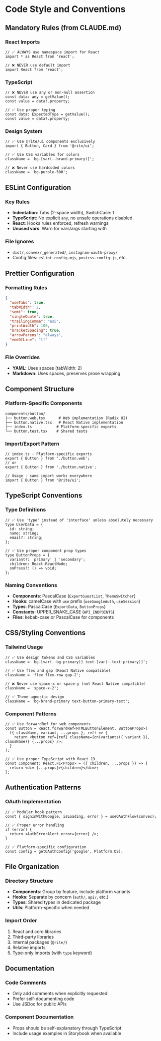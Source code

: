 # Code Style and Conventions

## Mandatory Rules (from CLAUDE.md)

### React Imports

```tsx
// ✅ ALWAYS use namespace import for React
import * as React from 'react';

// ❌ NEVER use default import
import React from 'react';
```

### TypeScript

```tsx
// ❌ NEVER use any or non-null assertion
const data: any = getValue();
const value = data!.property;

// ✅ Use proper typing
const data: ExpectedType = getValue();
const value = data?.property;
```

### Design System

```tsx
// ✅ Use @rite/ui components exclusively
import { Button, Card } from '@rite/ui';

// ✅ Use CSS variables for colors
className = 'bg-[var(--brand-primary)]';

// ❌ Never use hardcoded colors
className = 'bg-purple-500';
```

## ESLint Configuration

### Key Rules

- **Indentation**: Tabs (2-space width), SwitchCase: 1
- **TypeScript**: No explicit `any`, no unsafe operations disabled
- **React**: Hooks rules enforced, refresh warnings
- **Unused vars**: Warn for vars/args starting with `_`

### File Ignores

- `dist/`, `convex/_generated/`, `instagram-oauth-proxy/`
- Config files: `eslint.config.mjs`, `postcss.config.js`, etc.

## Prettier Configuration

### Formatting Rules

```json
{
  "useTabs": true,
  "tabWidth": 2,
  "semi": true,
  "singleQuote": true,
  "trailingComma": "es5",
  "printWidth": 100,
  "bracketSpacing": true,
  "arrowParens": "always",
  "endOfLine": "lf"
}
```

### File Overrides

- **YAML**: Uses spaces (tabWidth: 2)
- **Markdown**: Uses spaces, preserves prose wrapping

## Component Structure

### Platform-Specific Components

```
components/button/
├── button.web.tsx      # Web implementation (Radix UI)
├── button.native.tsx   # React Native implementation
├── index.ts           # Platform-specific exports
└── button.test.tsx    # Shared tests
```

### Import/Export Pattern

```tsx
// index.ts - Platform-specific exports
export { Button } from './button.web';
// or
export { Button } from './button.native';

// Usage - same import works everywhere
import { Button } from '@rite/ui';
```

## TypeScript Conventions

### Type Definitions

```tsx
// ✅ Use 'type' instead of 'interface' unless absolutely necessary
type UserData = {
  id: string;
  name: string;
  email?: string;
};

// ✅ Use proper component prop types
type ButtonProps = {
  variant?: 'primary' | 'secondary';
  children: React.ReactNode;
  onPress?: () => void;
};
```

### Naming Conventions

- **Components**: PascalCase (`ExportGuestList`, `ThemeSwitcher`)
- **Hooks**: camelCase with `use` prefix (`useGoogleAuth`, `useSession`)
- **Types**: PascalCase (`ExportData`, `ButtonProps`)
- **Constants**: UPPER_SNAKE_CASE (`API_ENDPOINTS`)
- **Files**: kebab-case or PascalCase for components

## CSS/Styling Conventions

### Tailwind Usage

```tsx
// ✅ Use design tokens and CSS variables
className = 'bg-[var(--bg-primary)] text-[var(--text-primary)]';

// ✅ Use flex and gap (React Native compatible)
className = 'flex flex-row gap-2';

// ❌ Never use space-x or space-y (not React Native compatible)
className = 'space-x-2';

// ✅ Theme-agnostic design
className = 'bg-brand-primary text-button-primary-text';
```

### Component Patterns

```tsx
// ✅ Use forwardRef for web components
const Button = React.forwardRef<HTMLButtonElement, ButtonProps>(
  ({ className, variant, ...props }, ref) => {
    return <button ref={ref} className={cn(variants({ variant }), className)} {...props} />;
  }
);

// ✅ Use proper TypeScript with React 19
const Component: React.FC<Props> = ({ children, ...props }) => {
  return <div {...props}>{children}</div>;
};
```

## Authentication Patterns

### OAuth Implementation

```tsx
// ✅ Modular hook pattern
const { signInWithGoogle, isLoading, error } = useOAuthFlow(convex);

// ✅ Proper error handling
if (error) {
  return <AuthErrorAlert error={error} />;
}

// ✅ Platform-specific configuration
const config = getOAuthConfig('google', Platform.OS);
```

## File Organization

### Directory Structure

- **Components**: Group by feature, include platform variants
- **Hooks**: Separate by concern (`auth/`, `api/`, etc.)
- **Types**: Shared types in dedicated package
- **Utils**: Platform-specific when needed

### Import Order

1. React and core libraries
2. Third-party libraries
3. Internal packages (`@rite/`)
4. Relative imports
5. Type-only imports (with `type` keyword)

## Documentation

### Code Comments

- Only add comments when explicitly requested
- Prefer self-documenting code
- Use JSDoc for public APIs

### Component Documentation

- Props should be self-explanatory through TypeScript
- Include usage examples in Storybook when available
